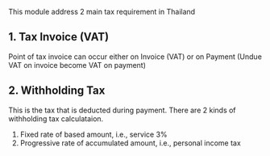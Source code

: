 This module address 2 main tax requirement in Thailand

## 1. Tax Invoice (VAT)

Point of tax invoice can occur either on Invoice (VAT) or on Payment
(Undue VAT on invoice become VAT on payment)

## 2. Withholding Tax

This is the tax that is deducted during payment. There are 2 kinds of
withholding tax calculataion.

1.  Fixed rate of based amount, i.e., service 3%
2.  Progressive rate of accumulated amount, i.e., personal income tax
